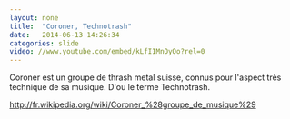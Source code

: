 ```yaml
---
layout: none
title:  "Coroner, Technotrash"
date:   2014-06-13 14:26:34
categories: slide
video: //www.youtube.com/embed/kLfI1MnOyOo?rel=0
---
```


Coroner est un groupe de thrash metal suisse, connus pour l'aspect très technique de sa musique. D'ou le terme Technotrash.

http://fr.wikipedia.org/wiki/Coroner_%28groupe_de_musique%29